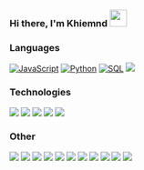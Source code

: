###  Hi there, I'm Khiemnd <img width="30" src="https://camo.githubusercontent.com/e8e7b06ecf583bc040eb60e44eb5b8e0ecc5421320a92929ce21522dbc34c891/68747470733a2f2f6d656469612e67697068792e636f6d2f6d656469612f6876524a434c467a6361737252346961377a2f67697068792e676966">

### Languages

[![JavaScript](https://img.shields.io/badge/-JavaScript-000?&logo=JavaScript)]()
[![Python](https://img.shields.io/badge/-Python-000?&logo=Python)]()
[![SQL](https://img.shields.io/badge/-SQL-000?&logo=MySQL)]()
[![](https://img.shields.io/badge/-Dart-000?&logo=Dart)]()
### Technologies

[![](https://img.shields.io/badge/-Vue-000?&logo=Vue.js)]()
[![](https://img.shields.io/badge/-SQLite-000?&logo=Sqlite)]()
[![](https://img.shields.io/badge/-Flask-000?&logo=Flask)]()
[![](https://img.shields.io/badge/-Flutter-000?&logo=Flutter)]()
[![](https://img.shields.io/badge/-Linux-000?&logo=linux)]()
### Other

[![](https://img.shields.io/badge/-HTML-000?&logo=html5)]()
[![](https://img.shields.io/badge/-CSS-000?&logo=css3&logoColor=1572B6)]()
[![](https://img.shields.io/badge/-Bootstrap-000?&logo=Bootstrap)]()
[![](https://img.shields.io/badge/-Tailwind-000?&logo=tailwind-css)]()
[![](https://img.shields.io/badge/-Git-000?&logo=Git)]()
[![](https://img.shields.io/badge/-Docker-000?&logo=Docker)]()
[![](https://img.shields.io/badge/-Heroku-000?&logo=heroku&logoColor=430098)]()
[![](https://img.shields.io/badge/-Netlify-000?&logo=Netlify)]()
[![](https://img.shields.io/badge/-Kubernetes-000?&logo=Kubernetes)]()
[![](https://img.shields.io/badge/-Jenkins-000?&logo=Jenkins)]()
[![](https://img.shields.io/badge/-Argocd-000?&logo=Argocd)]()

